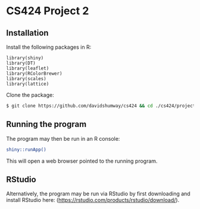 # CS424 Project 2

## Installation
Install the following packages in R:
```
library(shiny)
library(DT)
library(leaflet)
library(RColorBrewer)
library(scales)
library(lattice)
```

Clone the package:
```bash
$ git clone https://github.com/davidshumway/cs424 && cd ./cs424/project2/
```

## Running the program
The program may then be run in an R console:
```bash
shiny::runApp()
```
This will open a web browser pointed to the running program.

## RStudio
Alternatively, the program may be run via RStudio by first downloading and install RStudio here: (https://rstudio.com/products/rstudio/download/).
